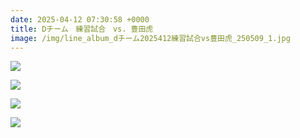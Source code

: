 ```yaml
---
date: 2025-04-12 07:30:58 +0000
title: Dチーム　練習試合　vs. 豊田虎
image: /img/line_album_dチーム2025412練習試合vs豊田虎_250509_1.jpg
---
```

![](/img/line_album_dチーム2025412練習試合vs豊田虎_250509_2.jpg)

![](/img/line_album_dチーム2025412練習試合vs豊田虎_250509_3.jpg)

![](/img/line_album_dチーム2025412練習試合vs豊田虎_250509_4.jpg)

![](/img/line_album_dチーム2025412練習試合vs豊田虎_250509_5.jpg)
